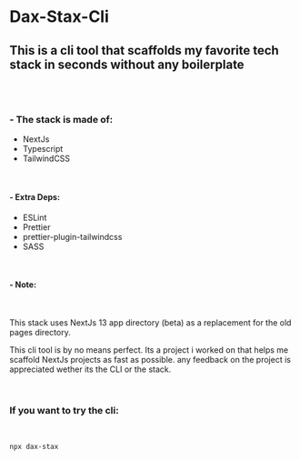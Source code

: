 # Dax-Stax-Cli

## This is a cli tool that scaffolds my favorite tech stack in seconds without any boilerplate

</br>
</br>

### - The stack is made of:

-    NextJs
-    Typescript
-    TailwindCSS

</br>

#### - Extra Deps:

-    ESLint
-    Prettier
-    prettier-plugin-tailwindcss
-    SASS

</br>

#### - Note:

</br>

This stack uses NextJs 13 app directory (beta) as a replacement for the old
pages directory.

This cli tool is by no means perfect. Its a project i worked on that helps me
scaffold NextJs projects as fast as possible. any feedback on the project is
appreciated wether its the CLI or the stack.

<br/>

### If you want to try the cli:

<br/>

```
npx dax-stax
```
